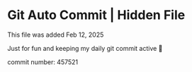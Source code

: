 # Git Auto Commit | Hidden File

This file was added Feb 12, 2025

Just for fun and keeping my daily git commit active 🤪

commit number: 457521
